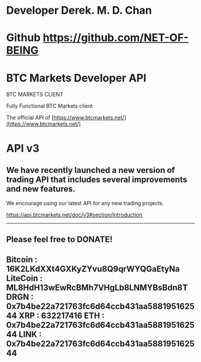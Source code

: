 # Developer Derek. M. D. Chan
# Github https://github.com/NET-OF-BEING
# BTC Markets Developer API

BTC MARKETS CLIENT

Fully Functional BTC Markets client 

The official API of [https://www.btcmarkets.net/](https://www.btcmarkets.net/)

# API v3
We have recently launched a new version of trading API that includes several improvements and new features.  
--------------------------------------------------------------------------------------------------------------

We encourage using our latest API for any new trading projects.  

https://api.btcmarkets.net/doc/v3#section/Introduction

--------------------------------------------------------------------------------------------------------------


Please feel free to DONATE!  
------------------------------------------------------ 
Bitcoin : 16K2LKdXXt4GXKyZYvu8Q9qrWYQGaEtyNa
LiteCoin : ML8HdH13wEwRcBMh7VHgLb8LNMYBsBdn8T
DRGN : 0x7b4be22a721763fc6d64ccb431aa588195162544
XRP : 632217416
ETH : 0x7b4be22a721763fc6d64ccb431aa588195162544
LINK : 0x7b4be22a721763fc6d64ccb431aa588195162544
-----------------------------------------------------










